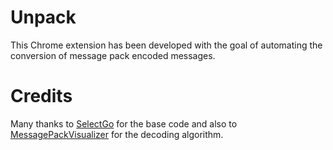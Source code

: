 # Unpack
This Chrome extension has been developed with the goal of automating the conversion of message pack encoded messages.

# Credits
Many thanks to [SelectGo](https://github.com/shayonj/SelectGo) for the base code and also to [MessagePackVisualizer](https://sugendran.github.io/msgpack-visualizer/) for the decoding algorithm.